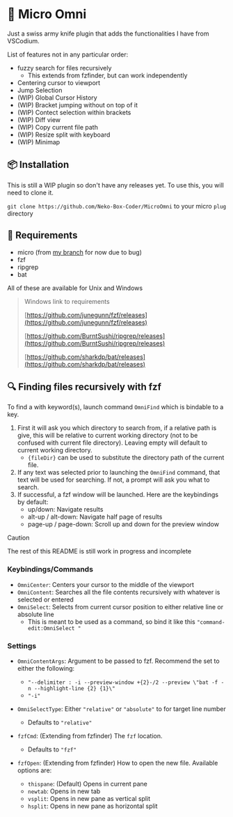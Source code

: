 # 🧰 Micro Omni

Just a swiss army knife plugin that adds the functionalities I have from VSCodium.

List of features not in any particular order:
- fuzzy search for files recursively
    - This extends from fzfinder, but can work independently
- Centering cursor to viewport
- Jump Selection
- (WIP) Global Cursor History
- (WIP) Bracket jumping without on top of it
- (WIP) Contect selection within brackets
- (WIP) Diff view
- (WIP) Copy current file path
- (WIP) Resize split with keyboard <!-- Using https://github.com/zyedidia/micro/issues/1807#issuecomment-1907899274 -->
- (WIP) Minimap

## 📦️ Installation
This is still a WIP plugin so don't have any releases yet. To use this, you will need to clone it.

`git clone https://github.com/Neko-Box-Coder/MicroOmni` to your micro `plug` directory


## 📐 Requirements
- micro (from [my branch](https://github.com/Neko-Box-Coder/micro-dev) for now due to bug)
- fzf
- ripgrep
- bat

All of these are available for Unix and Windows
> Windows link to requirements
>
> [https://github.com/junegunn/fzf/releases](https://github.com/junegunn/fzf/releases)
>
> [https://github.com/BurntSushi/ripgrep/releases](https://github.com/BurntSushi/ripgrep/releases)
>
> [https://github.com/sharkdp/bat/releases](https://github.com/sharkdp/bat/releases)

## 🔍️ Finding files recursively with fzf

To find a with keyword(s), launch command `OmniFind` which is bindable to a key.
1. First it will ask you which directory to search from, if a relative path is give, 
this will be relative to current working directory (not to be confused with current file directory).
Leaving empty will default to current working directory.
    - `{fileDir}` can be used to substitute the directory path of the current file. 
2. If any text was selected prior to launching the `OmniFind` command, that text will be used
for searching. If not, a prompt will ask you what to search.
3. If successful, a fzf window will be launched. Here are the keybindings by default:
    - up/down: Navigate results
    - alt-up / alt-down: Navigate half page of results
    - page-up / page-down: Scroll up and down for the preview window


> [!CAUTION] 
> The rest of this README is still work in progress and incomplete



### Keybindings/Commands
- `OmniCenter`: Centers your cursor to the middle of the viewport
- `OmniContent`: Searches all the file contents recursively with whatever is selected or entered
- `OmniSelect`: Selects from current cursor position to either relative line or absolute line
    - This is meant to be used as a command, so bind it like this `"command-edit:OmniSelect "`





### Settings
- `OmniContentArgs`: Argument to be passed to fzf. Recommend the set to either the following:
    - `"--delimiter : -i --preview-window +{2}-/2 --preview \"bat -f -n --highlight-line {2} {1}\"`
    - `"-i"`
- `OmniSelectType`: Either `"relative"` or `"absolute"` to for target line number
    - Defaults to `"relative"`

- `fzfCmd`: (Extending from fzfinder) The `fzf` location.
    - Defaults to `"fzf"`
- `fzfOpen`: (Extending from fzfinder) How to open the new file. Available options are:
    - `thispane`: (Default) Opens in current pane
    - `newtab`: Opens in new tab
    - `vsplit`: Opens in new pane as vertical split
    - `hsplit`: Opens in new pane as horizontal split

<!-- - `fzfpath`: The root path to search from, can be absolute path or relative to open file by setting to `relative`. -->
<!--     -If empty or not specified, defaults to directory where micro was launched -->
